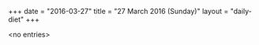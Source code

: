 +++
date = "2016-03-27"
title = "27 March 2016 (Sunday)"
layout = "daily-diet"
+++

<p>&lt;no entries&gt;</p>